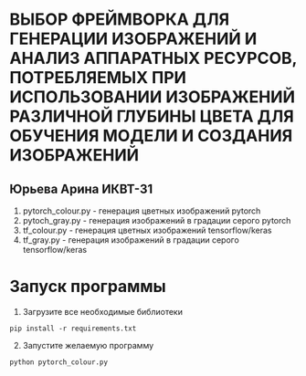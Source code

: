 # ВЫБОР ФРЕЙМВОРКА ДЛЯ ГЕНЕРАЦИИ ИЗОБРАЖЕНИЙ И АНАЛИЗ АППАРАТНЫХ РЕСУРСОВ, ПОТРЕБЛЯЕМЫХ ПРИ ИСПОЛЬЗОВАНИИ ИЗОБРАЖЕНИЙ РАЗЛИЧНОЙ ГЛУБИНЫ ЦВЕТА ДЛЯ ОБУЧЕНИЯ МОДЕЛИ И СОЗДАНИЯ ИЗОБРАЖЕНИЙ  
## Юрьева Арина ИКВТ-31

1. pytorch_colour.py - генерация цветных изображений pytorch  
2. pytoch_gray.py - генерация изображений в градации серого pytorch    
3. tf_colour.py - генерация цветных изображений tensorflow/keras  
4. tf_gray.py - генерация изображений в градации серого tensorflow/keras  

# Запуск программы  
1. Загрузите все необходимые библиотеки
```
pip install -r requirements.txt

```
2. Запустите желаемую программу
```
python pytorch_colour.py

```


